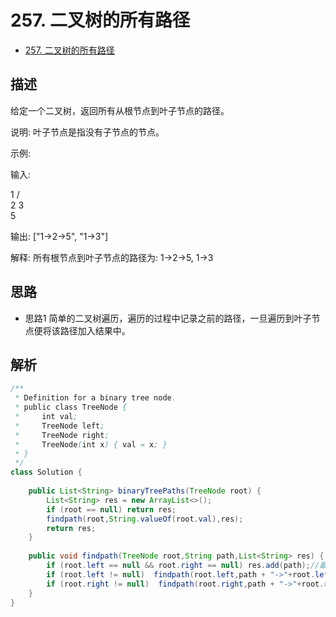 # 257. 二叉树的所有路径

- [257. 二叉树的所有路径](https://leetcode-cn.com/problems/binary-tree-paths/)

## 描述

给定一个二叉树，返回所有从根节点到叶子节点的路径。

说明: 叶子节点是指没有子节点的节点。

示例:

输入:

   1
 /   \
2     3
 \
  5

输出: ["1->2->5", "1->3"]

解释: 所有根节点到叶子节点的路径为: 1->2->5, 1->3

## 思路

- 思路1
简单的二叉树遍历，遍历的过程中记录之前的路径，一旦遍历到叶子节点便将该路径加入结果中。

## 解析

```java
/**
 * Definition for a binary tree node.
 * public class TreeNode {
 *     int val;
 *     TreeNode left;
 *     TreeNode right;
 *     TreeNode(int x) { val = x; }
 * }
 */
class Solution {
    
    public List<String> binaryTreePaths(TreeNode root) {
        List<String> res = new ArrayList<>();
        if (root == null) return res;
        findpath(root,String.valueOf(root.val),res);
        return res;
    }
    
    public void findpath(TreeNode root,String path,List<String> res) {
        if (root.left == null && root.right == null) res.add(path);//最后把链路保存到结果中
        if (root.left != null)  findpath(root.left,path + "->"+root.left.val,res);
        if (root.right != null)  findpath(root.right,path + "->"+root.right.val,res);
    }
}
```




